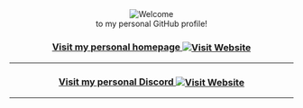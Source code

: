 <div align="center">
<img src="https://github.com/fnky/fnky/raw/fnky/img/fan-1.gif" alt="" align="center">
</div>

<div align="center">
<img src="https://cdn.discordapp.com/banners/1238997496332550247/5ee3453fd750e45e152ba19a55c3da20.png?size=4096&format=webp&quality=lossless&width=1024&height=0" alt="Welcome" align="center">
</div>

<div align="center">
to my personal GitHub profile!
</div>

<h3 align="center">
<a href="https://pwn4love.com/">Visit my personal homepage
<img src="https://cdn.discordapp.com/icons/1238997496332550247/8b849c505dff765fabe6587cce39c870.png?size=4096&format=webp&quality=lossless" alt="Visit Website" align="center">
</a>
</h3>

<hr>

<h3 align="center">
<a href="https://discord.gg/pwn4love">Visit my personal Discord
<img src="https://cdn.discordapp.com/icons/1238997496332550247/8b849c505dff765fabe6587cce39c870.png?size=4096&format=webp&quality=lossless" alt="Visit Website" align="center">
</a>
</h3>

<hr>

<div align="center">
<div>
<img src="https://media2.giphy.com/media/v1.Y2lkPTc5MGI3NjExZjh2Ynd1b24xajJrd2k4ejFpbDdmMm92ZHdtbnFicWdyanZid3pteCZlcD12MV9pbnRlcm5hbF9naWZfYnlfaWQmY3Q9Zw/dDwicM3uFUqfC/giphy.webp" alt="" align="center">
</div>
</div>
